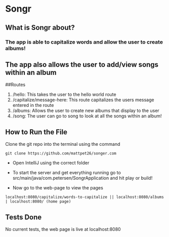 # Songr

## What is Songr about?
### The app is able to capitalize words and allow the user to create albums!
## The app also allows the user to add/view songs within an album

##Routes
1. /hello: This takes the user to the hello world route
2. /capitalize/message-here: This route capitalizes the users message entered in the route
3. /albums: Allows the user to create new albums that display to the user
4. /song: The user can go to song to look at all the songs within an album!

## How to Run the File
Clone the git repo into the terminal using the command   
```
git clone https://github.com/mattpet26/songer.com
```
- Open IntelliJ using the correct folder 

- To start the server and get everything running go to src/main/java/com.petersen/SongrApplication and hit play or build!

- Now go to the web-page to view the pages
```
localhost:8080/capitalize/words-to-capitalize || localhost:8080/albums | localhost:8080/ (home page)
```

## Tests Done
No current tests, the web page is live at localhost:8080 